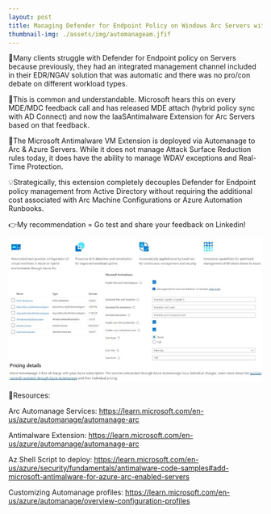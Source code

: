 ```yaml
---
layout: post
title: Managing Defender for Endpoint Policy on Windows Arc Servers with the new Antimalware Extension
thumbnail-img: ./assets/img/automanageam.jfif
---
```

🔻Many clients struggle with Defender for Endpoint policy on Servers because previously, they had an integrated management channel included in their EDR/NGAV solution that was automatic and there was no pro/con debate on different workload types.

🤙This is common and understandable. Microsoft hears this on every MDE/MDC feedback call and has released MDE attach (hybrid policy sync with AD Connect) and now the IaaSAntimalware Extension for Arc Servers based on that feedback.

📣The Microsoft Antimalware VM Extension is deployed via Automanage to Arc & Azure Servers. While it does not manage Attack Surface Reduction rules today, it does have the ability to manage WDAV exceptions and Real-Time Protection.

💡Strategically, this extension completely decouples Defender for Endpoint policy management from Active Directory without requiring the additional cost associated with Arc Machine Configurations or Azure Automation Runbooks.

👉My recommendation = Go test and share your feedback on Linkedin!

![Image](/assets/img/automanageam.jfif)

🎒Resources:

Arc Automanage Services: https://learn.microsoft.com/en-us/azure/automanage/automanage-arc

Antimalware Extension: https://learn.microsoft.com/en-us/azure/automanage/automanage-arc

Az Shell Script to deploy: https://learn.microsoft.com/en-us/azure/security/fundamentals/antimalware-code-samples#add-microsoft-antimalware-for-azure-arc-enabled-servers

Customizing Automanage profiles: https://learn.microsoft.com/en-us/azure/automanage/overview-configuration-profiles


